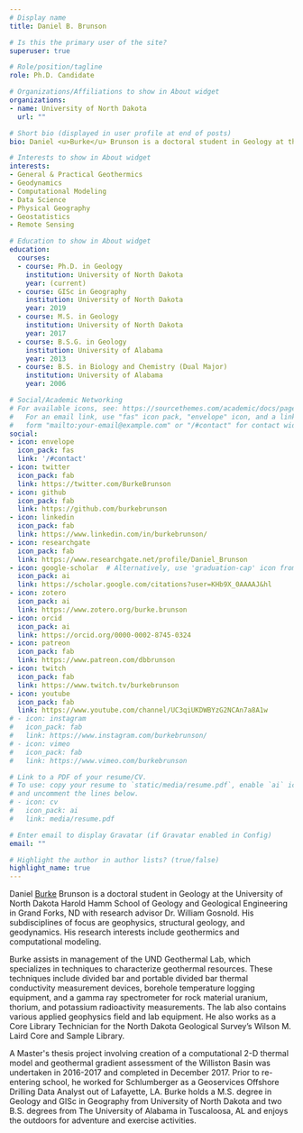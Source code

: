 ```yaml
---
# Display name
title: Daniel B. Brunson

# Is this the primary user of the site?
superuser: true

# Role/position/tagline
role: Ph.D. Candidate

# Organizations/Affiliations to show in About widget
organizations:
- name: University of North Dakota
  url: ""

# Short bio (displayed in user profile at end of posts)
bio: Daniel <u>Burke</u> Brunson is a doctoral student in Geology at the University of North Dakota Harold Hamm School of Geology and Geological Engineering in Grand Forks, ND.

# Interests to show in About widget
interests:
- General & Practical Geothermics
- Geodynamics
- Computational Modeling
- Data Science
- Physical Geography
- Geostatistics
- Remote Sensing

# Education to show in About widget
education:
  courses:
  - course: Ph.D. in Geology
    institution: University of North Dakota
    year: (current)
  - course: GISc in Geography
    institution: University of North Dakota
    year: 2019
  - course: M.S. in Geology
    institution: University of North Dakota
    year: 2017
  - course: B.S.G. in Geology
    institution: University of Alabama
    year: 2013
  - course: B.S. in Biology and Chemistry (Dual Major)
    institution: University of Alabama
    year: 2006

# Social/Academic Networking
# For available icons, see: https://sourcethemes.com/academic/docs/page-builder/#icons
#   For an email link, use "fas" icon pack, "envelope" icon, and a link in the
#   form "mailto:your-email@example.com" or "/#contact" for contact widget.
social:
- icon: envelope
  icon_pack: fas
  link: '/#contact'
- icon: twitter
  icon_pack: fab
  link: https://twitter.com/BurkeBrunson
- icon: github
  icon_pack: fab
  link: https://github.com/burkebrunson
- icon: linkedin
  icon_pack: fab
  link: https://www.linkedin.com/in/burkebrunson/
- icon: researchgate
  icon_pack: fab
  link: https://www.researchgate.net/profile/Daniel_Brunson
- icon: google-scholar  # Alternatively, use 'graduation-cap' icon from 'fas' icon pack
  icon_pack: ai
  link: https://scholar.google.com/citations?user=KHb9X_0AAAAJ&hl
- icon: zotero
  icon_pack: ai
  link: https://www.zotero.org/burke.brunson
- icon: orcid
  icon_pack: ai
  link: https://orcid.org/0000-0002-8745-0324
- icon: patreon
  icon_pack: fab
  link: https://www.patreon.com/dbbrunson
- icon: twitch
  icon_pack: fab
  link: https://www.twitch.tv/burkebrunson
- icon: youtube
  icon_pack: fab
  link: https://www.youtube.com/channel/UC3qiUKDWBYzG2NCAn7a8A1w
# - icon: instagram
#   icon_pack: fab
#   link: https://www.instagram.com/burkebrunson/
# - icon: vimeo
#   icon_pack: fab
#   link: https://www.vimeo.com/burkebrunson

# Link to a PDF of your resume/CV.
# To use: copy your resume to `static/media/resume.pdf`, enable `ai` icons in `params.toml`, 
# and uncomment the lines below.
# - icon: cv
#   icon_pack: ai
#   link: media/resume.pdf

# Enter email to display Gravatar (if Gravatar enabled in Config)
email: ""

# Highlight the author in author lists? (true/false)
highlight_name: true
---
```


Daniel <u>Burke</u> Brunson is a doctoral student in Geology at the University of North Dakota Harold Hamm School of Geology and Geological Engineering in Grand Forks, ND with research advisor Dr. William Gosnold. His subdisciplines of focus are geophysics, structural geology, and geodynamics. His research interests include geothermics and computational modeling.

Burke assists in management of the UND Geothermal Lab, which specializes in techniques to characterize geothermal resources. These techniques include divided bar and portable divided bar thermal conductivity measurement devices, borehole temperature logging equipment, and a gamma ray spectrometer for rock material uranium, thorium, and potassium radioactivity measurements. The lab also contains various applied geophysics field and lab equipment. He also works as a Core Library Technician for the North Dakota Geological Survey’s Wilson M. Laird Core and Sample Library.

A Master's thesis project involving creation of a computational 2-D thermal model and geothermal gradient assessment of the Williston Basin was undertaken in 2016-2017 and completed in December 2017. Prior to re-entering school, he worked for Schlumberger as a Geoservices Offshore Drilling Data Analyst out of Lafayette, LA. Burke holds a M.S. degree in Geology and GISc in Geography from University of North Dakota and two B.S. degrees from The University of Alabama in Tuscaloosa, AL and enjoys the outdoors for adventure and exercise activities.
